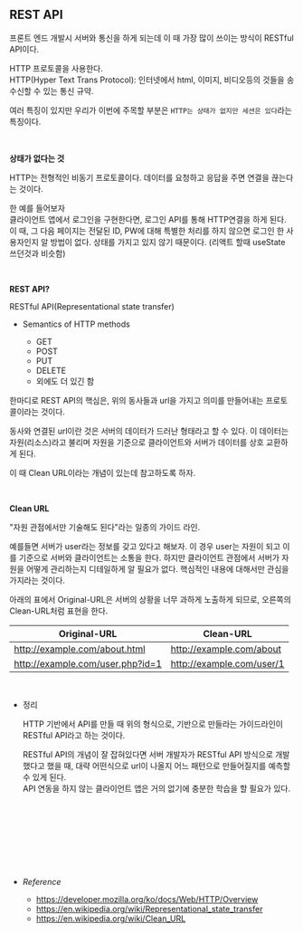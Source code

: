## REST API

프론트 엔드 개발시 서버와 통신을 하게 되는데 이 때 가장 많이 쓰이는 방식이 RESTful API이다.

HTTP 프로토콜을 사용한다.  
HTTP(Hyper Text Trans Protocol): 인터넷에서 html, 이미지, 비디오등의 것들을 송수신할 수 있는 통신 규약.

여러 특징이 있지만 우리가 이번에 주목할 부분은 `HTTP는 상태가 없지만 세션은 있다`라는 특징이다.

<br>

**상태가 없다는 것**

HTTP는 전형적인 비동기 프로토콜이다. 데이터를 요청하고 응답을 주면 연결을 끊는다는 것이다.

한 예를 들어보자  
클라이언트 앱에서 로그인을 구현한다면, 로그인 API를 통해 HTTP연결을 하게 된다. 이 때, 그 다음 페이지는 전달된 ID, PW에 대해 특별한 처리를 하지 않으면 로그인 한 사용자인지 알 방법이 없다. 상태를 가지고 있지 않기 때문이다. (리액트 할때 useState 쓰던것과 비슷함)

<br>

**REST API?**

RESTful API(Representational state transfer)

- Semantics of HTTP methods

  - GET
  - POST
  - PUT
  - DELETE
  - 외에도 더 있긴 함

한마디로 REST API의 핵심은, 위의 동사들과 url을 가지고 의미를 만들어내는 프로토콜이라는 것이다.

동사와 연결된 url이란 것은 서버의 데이터가 드러난 형태라고 할 수 있다. 이 데이터는 자원(리소스)라고 불리며 자원을 기준으로 클라이언트와 서버가 데이터를 상호 교환하게 된다.

이 때 Clean URL이라는 개념이 있는데 참고하도록 하자.

<br>

**Clean URL**

"자원 관점에서만 기술해도 된다"라는 일종의 가이드 라인.

예를들면 서버가 user라는 정보를 갖고 있다고 해보자. 이 경우 user는 자원이 되고 이를 기준으로 서버와 클라이언트는 소통을 한다. 하지만 클라이언트 관점에서 서버가 자원을 어떻게 관리하는지 디테일하게 알 필요가 없다. 핵심적인 내용에 대해서만 관심을 가지라는 것이다.

아래의 표에서 Original-URL은 서버의 상황을 너무 과하게 노출하게 되므로, 오른쪽의 Clean-URL처럼 표현을 한다.

| **Original-URL**                 | **Clean-URL**             |
| -------------------------------- | ------------------------- |
| http://example.com/about.html    | http://example.com/about  |
| http://example.com/user.php?id=1 | http://example.com/user/1 |

<br>

- 정리

  HTTP 기반에서 API를 만들 때 위의 형식으로, 기반으로 만들라는 가이드라인이 RESTful API라고 하는 것이다.

  RESTful API의 개념이 잘 잡혀있다면 서버 개발자가 RESTful API 방식으로 개발했다고 했을 때, 대략 어떤식으로 url이 나올지 어느 패턴으로 만들어질지를 예측할 수 있게 된다.  
  API 연동을 하지 않는 클라이언트 앱은 거의 없기에 충분한 학습을 할 필요가 있다.

<br>
<br>
<br>
<br>
<br>
<br>
<br>

- _Reference_

  - https://developer.mozilla.org/ko/docs/Web/HTTP/Overview
  - https://en.wikipedia.org/wiki/Representational_state_transfer
  - https://en.wikipedia.org/wiki/Clean_URL
